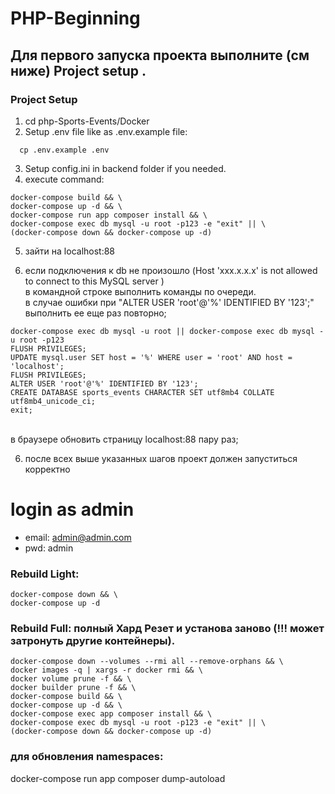 # PHP-Beginning

## Для первого запуска проекта выполните (см ниже) Project setup .

### Project Setup

1. cd php-Sports-Events/Docker
2. Setup .env file like as .env.example file:

```
  cp .env.example .env
```

3. Setup config.ini in backend folder if you needed.
4. execute command:

```
docker-compose build && \
docker-compose up -d && \
docker-compose run app composer install && \
docker-compose exec db mysql -u root -p123 -e "exit" || \
(docker-compose down && docker-compose up -d)

```

5. зайти на localhost:88

6. если подключения к db не произошло (Host 'xxx.x.x.x' is not allowed to connect to this MySQL server ) <br>
   в командной строке выполнить команды по очереди. <br>
   в случае ошибки при "ALTER USER 'root'@'%' IDENTIFIED BY '123';" выполнить ее еще раз повторно;

```
docker-compose exec db mysql -u root || docker-compose exec db mysql -u root -p123
FLUSH PRIVILEGES;
UPDATE mysql.user SET host = '%' WHERE user = 'root' AND host = 'localhost';
FLUSH PRIVILEGES;
ALTER USER 'root'@'%' IDENTIFIED BY '123';
CREATE DATABASE sports_events CHARACTER SET utf8mb4 COLLATE utf8mb4_unicode_ci;
exit;
```

<br> в браузере обновить страницу localhost:88 пару раз;

6. после всех выше указанных шагов проект должен запуститься корректно

# login as admin

- email: admin@admin.com
- pwd: admin

### Rebuild Light:

```
docker-compose down && \
docker-compose up -d
```

### Rebuild Full: полный Хард Резет и установа заново (!!! может затронуть другие контейнеры).

```
docker-compose down --volumes --rmi all --remove-orphans && \
docker images -q | xargs -r docker rmi && \
docker volume prune -f && \
docker builder prune -f && \
docker-compose build && \
docker-compose up -d && \
docker-compose exec app composer install && \
docker-compose exec db mysql -u root -p123 -e "exit" || \
(docker-compose down && docker-compose up -d)
```

### для обновления namespaces:

docker-compose run app composer dump-autoload
